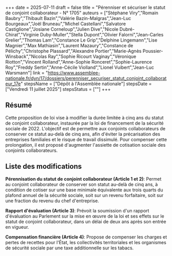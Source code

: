 +++
date = 2025-07-11
draft = false
title = "Pérenniser et sécuriser le statut de conjoint collaborateur - N° 1705"
auteurs = ["Stéphane Viry","Romain Baubry","Thibault Bazin","Valérie Bazin-Malgras","Jean-Luc Bourgeaux","Joël Bruneau","Michel Castellani","Salvatore Castiglione","Josiane Corneloup","Julien Dive","Nicole Dubré-Chirat","Virginie Duby-Muller","Stella Dupont","Olivier Falorni","Jean-Carles Grelier","Thomas Lam","Constance Le Grip","Delphine Lingemann","Lise Magnier","Max Mathiasin","Laurent Mazaury","Constance de Pélichy","Christophe Plassard","Alexandre Portier","Marie-Agnès Poussier-Winsback","Nicolas Ray","Sophie Ricourt Vaginay","Véronique Riotton","Vincent Rolland","Anne-Sophie Ronceret","Sophie-Laurence Roy","Freddy Sertin","Anne-Cécile Violland","Lionel Vuibert","Jean-Luc Warsmann"]
link = "https://www.assemblee-nationale.fr/dyn/17/dossiers/perenniser_securiser_statut_conjoint_collaborateur_17e"
stepsName = ["Dépôt à l'Assemblée nationale"]
stepsDate = ["Vendredi 11 juillet 2025"]
stepsStatus = [""]
+++

## Résumé

Cette proposition de loi vise à modifier la durée limitée à cinq ans du statut de conjoint collaborateur, instaurée par la loi de financement de la sécurité sociale de 2022. L'objectif est de permettre aux conjoints collaborateurs de conserver ce statut au-delà de cinq ans, afin d'éviter la précarisation des entreprises familiales et le risque de travail dissimulé. Pour compenser cette prolongation, il est proposé d'augmenter l'assiette de cotisation sociale des conjoints collaborateurs.

## Liste des modifications

**Pérennisation du statut de conjoint collaborateur (Article 1 et 2)**: Permet au conjoint collaborateur de conserver son statut au-delà de cinq ans, à condition de cotiser sur une base minimale équivalente aux trois quarts du plafond annuel de la sécurité sociale, soit sur un revenu forfaitaire, soit sur une fraction du revenu du chef d'entreprise.

**Rapport d'évaluation (Article 3)**: Prévoit la soumission d'un rapport d'évaluation au Parlement sur la mise en œuvre de la loi et ses effets sur le statut de conjoint collaborateur, dans un délai de deux ans après son entrée en vigueur.

**Compensation financière (Article 4)**: Propose de compenser les charges et pertes de recettes pour l'État, les collectivités territoriales et les organismes de sécurité sociale par une taxe additionnelle sur les tabacs.
